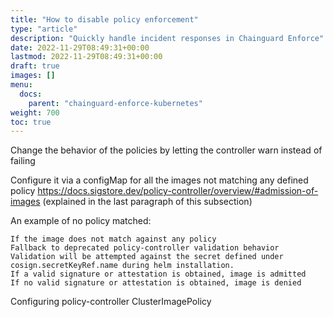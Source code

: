 ```yaml
---
title: "How to disable policy enforcement"
type: "article"
description: "Quickly handle incident responses in Chainguard Enforce"
date: 2022-11-29T08:49:31+00:00
lastmod: 2022-11-29T08:49:31+00:00
draft: true
images: []
menu:
  docs:
    parent: "chainguard-enforce-kubernetes"
weight: 700
toc: true
---
```





Change the behavior of the policies by letting the controller warn instead of failing

Configure it via a configMap for all the images not matching any defined policy https://docs.sigstore.dev/policy-controller/overview/#admission-of-images (explained in the last paragraph of this subsection)

An example of no policy matched:

    If the image does not match against any policy
    Fallback to deprecated policy-controller validation behavior
    Validation will be attempted against the secret defined under cosign.secretKeyRef.name during helm installation.
    If a valid signature or attestation is obtained, image is admitted
    If no valid signature or attestation is obtained, image is denied

Configuring policy-controller ClusterImagePolicy